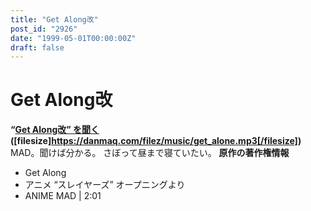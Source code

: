 ```yaml
---
title: "Get Along改"
post_id: "2926"
date: "1999-05-01T00:00:00Z"
draft: false
---
```


# Get Along改

**“[Get Along改” を聞く](/filez/music/get_alone.mp3) ([filesize]https://danmaq.com/filez/music/get_alone.mp3[/filesize])** MAD。聞けば分かる。 さぼって昼まで寝ていたい。  **原作の著作権情報**

  * Get Along
  * アニメ “スレイヤーズ” オープニングより
  * ANIME MAD | 2:01
